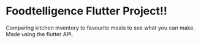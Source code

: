# Foodtelligence Flutter Project!!
Comparing kitchen inventory to favourite meals to see what you can make. Made using the flutter API.
